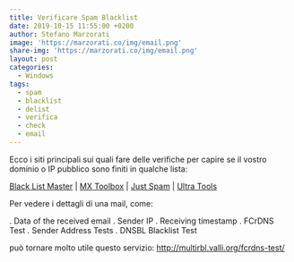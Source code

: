 ```yaml
---
title: Verificare Spam Blacklist
date: 2019-10-15 11:55:00 +0200
author: Stefano Marzorati
image: 'https://marzorati.co/img/email.png'
share-img: 'https://marzorati.co/img/email.png'
layout: post
categories:
  - Windows
tags:
  - spam
  - blacklist
  - delist
  - verifica
  - check
  - email
---
```

Ecco i siti principali sui quali fare delle verifiche per capire se il vostro dominio o IP pubblico sono finiti in qualche lista:   

<a href="https://www.blacklistmaster.com/" target="_blank">Black List Master</a> | <a href="https://mxtoolbox.com/blacklists.aspx" target="_blank">MX Toolbox</a> | <a href="http://www.justspam.org/check-an-ip" target="_blank">Just Spam</a> | <a href="https://www.ultratools.com/tools/spamDBLookup" target="_blank">Ultra Tools</a>   

Per vedere i dettagli di una mail, come:   

. Data of the received email
. Sender IP
. Receiving timestamp
. FCrDNS Test
. Sender Address Tests
. DNSBL Blacklist Test

può tornare molto utile questo servizio: <a href="http://multirbl.valli.org/fcrdns-test/" target="_blank">http://multirbl.valli.org/fcrdns-test/</a>
